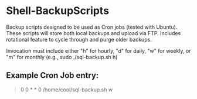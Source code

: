 # Shell-BackupScripts
Backup scripts designed to be used as Cron jobs (tested with Ubuntu). These scripts will store both local backups and upload via FTP. Includes rotational feature to cycle through and purge older backups.

Invocation must include either "h" for hourly, "d" for daily, "w" for weekly, or "m" for monthly (e.g., sudo ./sql-backup.sh h)

## Example Cron Job entry:
> 0 0 * * 0 /home/cool/sql-backup.sh w
